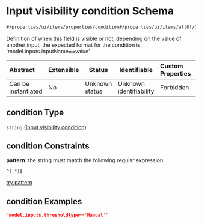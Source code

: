 # Input visibility condition Schema

```txt
#/properties/ui/items/properties/condition#/properties/ui/items/allOf/0/then/properties/condition
```

Definition of when this field is visible or not, depending on the value of another input, the expected format for the condition is 'model.inputs.inputName==value'


| Abstract            | Extensible | Status         | Identifiable            | Custom Properties | Additional Properties | Access Restrictions | Defined In                                                                  |
| :------------------ | ---------- | -------------- | ----------------------- | :---------------- | --------------------- | ------------------- | --------------------------------------------------------------------------- |
| Can be instantiated | No         | Unknown status | Unknown identifiability | Forbidden         | Allowed               | none                | [wipp-plugin.schema.json\*](wipp-plugin.schema.json "open original schema") |

## condition Type

`string` ([Input visibility condition](wipp-plugin-properties-plugin-form-ui-definition-list-of-ui-definitions-allof-0-then-properties-input-visibility-condition.md))

## condition Constraints

**pattern**: the string must match the following regular expression: 

```regexp
^(.*)$
```

[try pattern](https://regexr.com/?expression=%5E(.*)%24 "try regular expression with regexr.com")

## condition Examples

```json
"model.inputs.thresholdtype=='Manual'"
```
